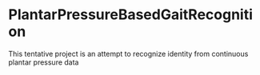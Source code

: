 # PlantarPressureBasedGaitRecognition
This tentative project is an attempt to recognize identity from continuous plantar pressure data
